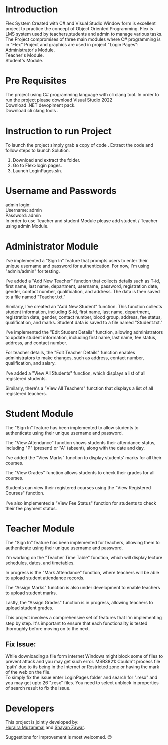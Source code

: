 # Introduction

Flex System Created with C# and Visual Studio Window form is excellent project to practice the concept of Object Oriented Programming. Flex is LMS system used by teachers,students and admin to manage various tasks.
The Project compromises of three main modules where C# programming is in "Flex" Project and graphics are used in project "Login Pages":  
Administrator's Module.  
Teacher's Module.  
Student's Module.  
# Pre Requisites 
The project using C# programming language with cli clang tool. In order to run the project please download Visual Studio 2022   
 Download .NET devoplment pack.  
Download cli clang tools .
# **Instruction to run Project**
To launch the project simply grab a copy of code . Extract the code and follow steps to launch Solution.

1. Download and extract the folder.
2. Go to Flex>login pages.
3. Launch LoginPages.sln. 
# Username and Passwords
admin login:  
   Username: admin  
   Password: admin  
In order to use Teacher and student Module please add student / Teacher using admin Module.
# Administrator Module

I've implemented a "Sign In" feature that prompts users to enter their unique username and password for authentication. For now, I'm using "admin/admin" for testing.

I've added a "Add New Teacher" function that collects details such as T-id, first name, last name, department, username, password, registration date, gender, contact number, qualification, and address. The data is then saved to a file named "Teacher.txt."

Similarly, I've created an "Add New Student" function. This function collects student information, including S-id, first name, last name, department, registration date, gender, contact number, blood group, address, fee status, qualification, and marks. Student data is saved to a file named "Student.txt."

I've implemented the "Edit Student Details" function, allowing administrators to update student information, including first name, last name, fee status, address, and contact number.

For teacher details, the "Edit Teacher Details" function enables administrators to make changes, such as address, contact number, qualification, and salary.

I've added a "View All Students" function, which displays a list of all registered students.

Similarly, there's a "View All Teachers" function that displays a list of all registered teachers.

# Student Module

The "Sign In" feature has been implemented to allow students to authenticate using their unique username and password.

The "View Attendance" function shows students their attendance status, including "P" (present) or "A" (absent), along with the date and day.

I've added the "View Marks" function to display students' marks for all their courses.

The "View Grades" function allows students to check their grades for all courses.

Students can view their registered courses using the "View Registered Courses" function.

I've also implemented a "View Fee Status" function for students to check their fee payment status.

# Teacher Module

The "Sign In" feature has been implemented for teachers, allowing them to authenticate using their unique username and password.

I'm working on the "Teacher Time Table" function, which will display lecture schedules, dates, and timetables.

In progress is the "Mark Attendance" function, where teachers will be able to upload student attendance records.

The "Assign Marks" function is also under development to enable teachers to upload student marks.

Lastly, the "Assign Grades" function is in progress, allowing teachers to upload student grades.

This project involves a comprehensive set of features that I'm implementing step by step. It's important to ensure that each functionality is tested thoroughly before moving on to the next.



## Fix Issue:   
While downloading a file form internet  Windows might block some of files to prevent attack and you may get such error.
MSB3821: Couldn't process file 'path' due to its being in the Internet or Restricted zone or having the mark of the web on the file.  
To simply fix the issue enter LoginPages folder and search for ".resx" and you may get upto 26 ".resx" files. You need to select unblock in properties of search result to fix the issue.


# Developers

This project is jointly developed by:  
[Huraira Muzammal](https://github.com/hurairamuzammal "profile") and
[Shayan Zawar](https://github.com/SHAYANZAWAR "profile").

Suggestions for improvement is most welcomed. 😊️
